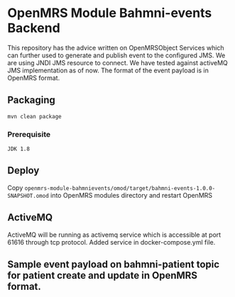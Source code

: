 OpenMRS Module Bahmni-events Backend
=================================
This repository has the advice written on OpenMRSObject Services which can further used to generate and publish event to the configured JMS.
We are using JNDI JMS resource to connect.
We have tested against activeMQ JMS implementation as of now.
The format of the event payload is in OpenMRS format.

## Packaging
```mvn clean package```

### Prerequisite
    JDK 1.8

## Deploy

Copy ```openmrs-module-bahmnievents/omod/target/bahmni-events-1.0.0-SNAPSHOT.omod``` into OpenMRS modules directory and restart OpenMRS

## ActiveMQ

ActiveMQ will be running as activemq service which is accessible at port 61616 through tcp protocol.
Added service in docker-compose.yml file.

## Sample event payload on bahmni-patient topic for patient create and update in OpenMRS format.

[](patient-event.json)
